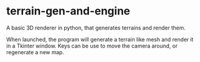 # terrain-gen-and-engine

A basic 3D renderer in python, that generates terrains and render them.

When launched, the program will generate a terrain like mesh and render it in a Tkinter window.
Keys can be use to move the camera around, or regenerate a new map.
